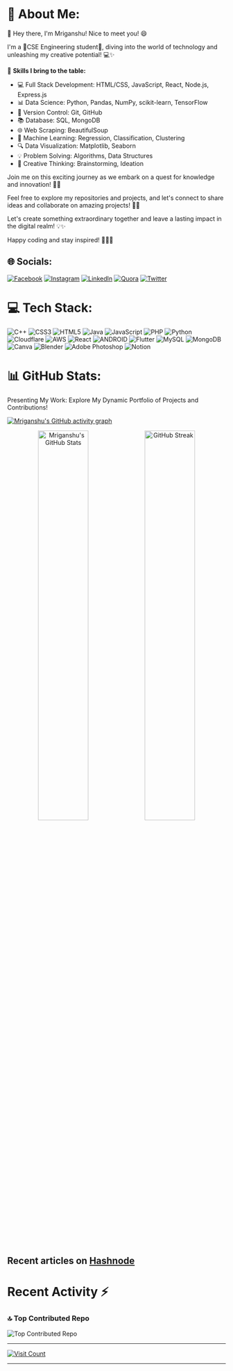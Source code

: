 # 💫 About Me:
👋 Hey there, I'm Mriganshu! Nice to meet you! 😄

I'm a 🌟CSE Engineering student🌟, diving into the world of technology and unleashing my creative potential! 💻✨

🔧 **Skills I bring to the table:**
- 💻 Full Stack Development: HTML/CSS, JavaScript, React, Node.js, Express.js
- 📊 Data Science: Python, Pandas, NumPy, scikit-learn, TensorFlow
- 🔧 Version Control: Git, GitHub
- 📚 Database: SQL, MongoDB
- 🌐 Web Scraping: BeautifulSoup
- 🔬 Machine Learning: Regression, Classification, Clustering
- 🔍 Data Visualization: Matplotlib, Seaborn
- 💡 Problem Solving: Algorithms, Data Structures
- 🌟 Creative Thinking: Brainstorming, Ideation

Join me on this exciting journey as we embark on a quest for knowledge and innovation! 🌟🔥

Feel free to explore my repositories and projects, and let's connect to share ideas and collaborate on amazing projects! 🚀🌈

Let's create something extraordinary together and leave a lasting impact in the digital realm! 💡✨

Happy coding and stay inspired! 🎉🚀✨




## 🌐 Socials:
[![Facebook](https://img.shields.io/badge/Facebook-%231877F2.svg?style=for-the-badge&logo=Facebook&logoColor=white&logoWidth=40&label=&labelColor=grey)](https://facebook.com/mriganshu.bora) [![Instagram](https://img.shields.io/badge/Instagram-%23E4405F.svg?style=for-the-badge&logo=Instagram&logoColor=white&logoWidth=40&label=&labelColor=grey)](https://instagram.com/mriganshubora) [![LinkedIn](https://img.shields.io/badge/LinkedIn-%230077B5.svg?style=for-the-badge&logo=linkedin&logoColor=white&logoWidth=40&label=&labelColor=grey)](https://linkedin.com/in/mriganshubora) [![Quora](https://img.shields.io/badge/Quora-%23B92B27.svg?style=for-the-badge&logo=Quora&logoColor=white&logoWidth=40&label=&labelColor=grey)](https://quora.com/profile/mriganshubora) [![Twitter](https://img.shields.io/badge/Twitter-%231DA1F2.svg?style=for-the-badge&logo=Twitter&logoColor=white&logoWidth=40&label=&labelColor=grey)](https://twitter.com/mrigansgy)


# 💻 Tech Stack:

![C++](https://img.shields.io/badge/C++-%2300599C.svg?style=for-the-badge&logo=c%2B%2B&logoColor=white&logoWidth=40&label=&labelColor=grey)
![CSS3](https://img.shields.io/badge/CSS3-%231572B6.svg?style=for-the-badge&logo=css3&logoColor=white&logoWidth=40&label=&labelColor=grey)
![HTML5](https://img.shields.io/badge/HTML5-%23E34F26.svg?style=for-the-badge&logo=html5&logoColor=white&logoWidth=40&label=&labelColor=grey)
![Java](https://img.shields.io/badge/Java-%23ED8B00.svg?style=for-the-badge&logo=java&logoColor=white&logoWidth=40&label=&labelColor=grey)
![JavaScript](https://img.shields.io/badge/JavaScript-%23323330.svg?style=for-the-badge&logo=javascript&logoColor=%23F7DF1E&logoWidth=40&label=&labelColor=grey)
![PHP](https://img.shields.io/badge/PHP-%23777BB4.svg?style=for-the-badge&logo=php&logoColor=white&logoWidth=40&label=&labelColor=grey)
![Python](https://img.shields.io/badge/Python-3670A0?style=for-the-badge&logo=python&logoColor=ffdd54&logoWidth=40&label=&labelColor=grey)
![Cloudflare](https://img.shields.io/badge/Cloudflare-F38020?style=for-the-badge&logo=Cloudflare&logoColor=white&logoWidth=40&label=&labelColor=grey)
![AWS](https://img.shields.io/badge/AWS-%23FF9900.svg?style=for-the-badge&logo=amazon-aws&logoColor=white&logoWidth=40&label=&labelColor=grey)
![React](https://img.shields.io/badge/react-%2320232a.svg?style=for-the-badge&logo=react&logoColor=%2361DAFB&logoWidth=40&label=&labelColor=grey)
![ANDROID](https://img.shields.io/badge/android-%2320232a.svg?style=for-the-badge&logo=android&logoColor=%a4c639&logoWidth=40&label=&labelColor=grey)
![Flutter](https://img.shields.io/badge/Flutter-%2302569B.svg?style=for-the-badge&logo=Flutter&logoColor=white&logoWidth=40&label=&labelColor=grey)
![MySQL](https://img.shields.io/badge/MySQL-%2300f.svg?style=for-the-badge&logo=mysql&logoColor=white&logoWidth=40&label=&labelColor=grey)
![MongoDB](https://img.shields.io/badge/MongoDB-%234ea94b.svg?style=for-the-badge&logo=mongodb&logoColor=white&logoWidth=40&label=&labelColor=grey)
![Canva](https://img.shields.io/badge/Canva-%2300C4CC.svg?style=for-the-badge&logo=Canva&logoColor=white&logoWidth=40&label=&labelColor=grey)
![Blender](https://img.shields.io/badge/blender-%23F5792A.svg?style=for-the-badge&logo=blender&logoColor=white&logoWidth=40&label=&labelColor=grey)
![Adobe Photoshop](https://img.shields.io/badge/adobephotoshop-%2331A8FF.svg?style=for-the-badge&logo=adobephotoshop&logoColor=white&logoWidth=40&label=&labelColor=grey)
![Notion](https://img.shields.io/badge/Notion-%23000000.svg?style=for-the-badge&logo=notion&logoColor=white&logoWidth=40&label=&labelColor=grey)



# 📊 GitHub Stats:
Presenting My Work: Explore My Dynamic Portfolio of Projects and Contributions!



[![Mriganshu's GitHub activity graph](https://github-readme-graph.vercel.app/api/graph?username=mriganshu16&bg_color=000000&color=70A1FF&line=70A1FF&point=FFFFFF)](https://github.com/mriganshu16)



<div align="center">
  <img src="https://github-readme-stats.vercel.app/api?username=mriganshu16&show_icons=true&theme=tokyonight&title_color=70A1FF&text_color=FFFFFF&bg_color=000000" alt="Mriganshu's GitHub Stats" width="48%" />
  <img src="https://github-readme-streak-stats.herokuapp.com/?user=mriganshu16&theme=tokyonight&background=000000" alt="GitHub Streak" width="48%" />
</div>

## Recent articles on [Hashnode](https://mriganshu16.hashnode.dev/)

<!-- BLOG-POST-LIST:START -->
<!-- BLOG-POST-LIST:END -->



# Recent Activity :zap:
<!--START_SECTION:activity-->
<!--END_SECTION:activity-->


### 🔝 Top Contributed Repo

![Top Contributed Repo](https://github-contributor-stats.vercel.app/api?username=mriganshu16&limit=5&theme=dark&bg_color=0D1117&text_color=EEF0F1&title_color=58A6FF&hide_border=true&border_color=58A6FF&border_radius=10&combine_all_yearly_contributions=true)




---

[![Visit Count](https://komarev.com/ghpvc/?username=mriganshu16&color=blueviolet)](https://github.com/mriganshu16)


---

